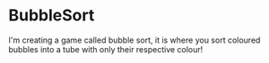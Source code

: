 # BubbleSort
I'm creating a game called bubble sort, it is where you sort coloured bubbles into a tube with only their respective colour!
